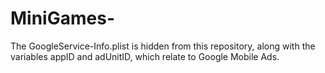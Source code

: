 # MiniGames-

The GoogleService-Info.plist is hidden from this repository, along with the variables appID and adUnitID, which relate to Google Mobile Ads.

